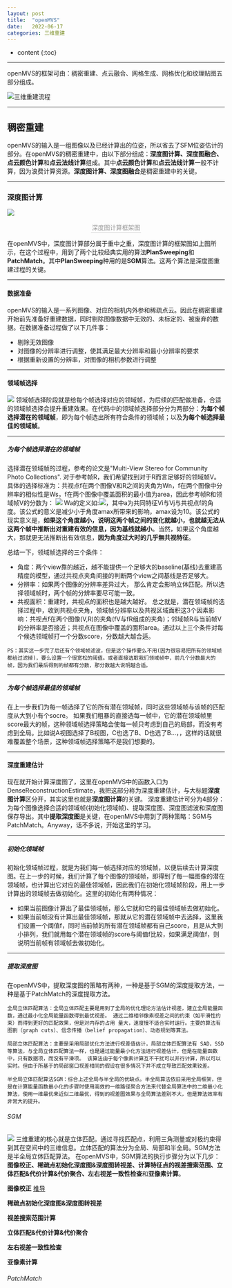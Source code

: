 ```yaml
---
layout: post
title:  "openMVS"
date:   2022-06-17
categories: 三维重建
---
```

* content
{:toc}

---
openMVS的框架可由：稠密重建、点云融合、网格生成、网格优化和纹理贴图五部分组成。

![三维重建流程](/img/openMVS/openMVS整体框架示意图.png)

---

## 稠密重建

openMVS的输入是一组图像以及已经计算出的位姿，所以省去了SFM位姿估计的部分。在openMVS的稠密重建中，由以下部分组成：**深度图计算、深度图融合、点云颜色计算**和**点云法线计算**组成。其中**点云颜色计算**和**点云法线计算**一般不计算，因为浪费计算资源。**深度图计算、深度图融合**是稠密重建中的关键。

---
### 深度图计算
![](/img/openMVS/深度图计算框架图.png)
<center>    <div style="color:orange; border-bottom: 1px solid #d9d9d9;
    display: inline-block;
    color: #999;
    padding: 2px;">深度图计算框架图</div></center>

在openMVS中，深度图计算部分属于重中之重，深度图计算的框架图如上图所示，在这个过程中，用到了两个比较经典实用的算法**PlanSweeping**和**PatchMatch**。其中**PlanSweeping**种用的是**SGM**算法。这两个算法是深度图重建过程的关键。

---

#### 数据准备
openMVS的输入是一系列图像、对应的相机内外参和稀疏点云。因此在稠密重建开始前先准备好重建数据，同时剔除图像数据中无效的、未标定的、被废弃的数据。在数据准备过程做了以下几件事：
* 剔除无效图像
* 对图像的分辨率进行调整，使其满足最大分辨率和最小分辨率的要求
* 根据重新设置的分辨率，对图像的相机参数进行调整

---
#### 领域帧选择
![](/img/openMVS/领域帧选择框架图.png)
领域帧选择阶段就是给每个帧选择对应的领域帧，为后续的匹配做准备，合适的领域帧选择会提升重建效果。在代码中的领域帧选择部分分为两部分：**为每个帧选择潜在的领域帧**，即为每个帧选出所有符合条件的领域帧；以及**为每个帧选择最佳的领域帧**。

----
##### 为每个帧选择潜在的领域帧
选择潜在领域帧的过程，参考的论文是"Multi-View Stereo for Community Photo Collections".
对于参考帧R，我们希望找到对于R而言足够好的领域帧V。具体的选择标准为：共视点f在两个图像V和R之间的夹角为Wn，f在两个图像中分辨率的相似性是Ws，f在两个图像中覆盖面积的最小值为area，因此参考帧R和领域帧V的分数为：
        ![](/img/openMVS/潜在领域帧计算公式.png)
        Wa的定义如:![](/img/openMVS/潜在领域帧计算公式1.png)，其中a为共同特征Vi与Vj与共视点f的角度。该公式的意义是减少小于角度amax所带来的影响，amax设为10。该公式的现实意义是，**如果这个角度越小，说明这两个帧之间的变化就越小，也就越无法从这两个帧中推断出对重建有效的信息，因为基线就越小**。当然，如果这个角度越大，那就更无法推断出有效信息，**因为角度过大时的几乎無共视特征**。

总结一下，领域帧选择的三个条件：
* 角度：两个view靠的越近，越不能提供一个足够大的baseline(基线)去重建高精度的模型，通过共视点夹角间接的判断两个view之间基线是否足够大。
* 分辨率：如果两个图像的分辨率差异过大， 那么肯定会影响立体匹配。所以选择领域帧时，两个帧的分辨率要尽可能一致。
* 共视面积：重建时，共视点的面积也是越大越好。
总之就是，潜在领域帧的选择过程中，收到共视点夹角，领域帧分辨率以及共视区域面积这3个因素影响：共视点f在两个图像(V,R)的夹角(fV与fR组成的夹角)；邻域帧R与当前帧V的分辨率是否接近；共视点在图像中覆盖的面积area。通过以上三个条件对每个候选领域帧打一个分数score，分数越大越合适。

```
PS：其实这一步完了后还有个领域帧滤波，但是这个操作要么不用(因为很容易把所有的领域帧都给过滤掉)，要么设置一个很宽松的阈值。或者直接选取我们领域帧中，前几个分数最大的帧，因为我们最后得到的帧都有分数，那分数越大说明越合适。
```

----
##### 为每个帧选择最佳的领域帧
在上一步我们为每一帧选择了它的所有潜在领域帧，同时这些领域帧与该帧的匹配度从大到小有个socre。
如果我们粗暴的直接选每一帧中，它的潜在领域帧里score最大的帧，这种领域帧选择策略会使每一帧只考虑到自己的局部，而没有考虑到全局。比如说A视图选择了B视图，C也选了B、D也选了B…，，这样的话就很难覆盖整个场景，这种领域帧选择策略不是我们想要的。

---
#### 深度重建估计
现在就开始计算深度图了，这里在openMVS中的函数入口为DenseReconstructionEstimate，我把这部分称为深度重建估计，与大标题**深度图计算**区分开，其实这里也就是**深度图计算**的关键。
深度重建估计可分为4部分：为每个图像选择合适的领域帧(初始化领域帧)、提取深度图、深度图滤波和深度图保存导出。其中**提取深度图**是关键，在openMVS中用到了两种策略：SGM与PatchMatch。Anyway，话不多说，开始这里的学习。

----
##### 初始化领域帧
初始化领域帧过程，就是为我们每一帧选择对应的领域帧，以便后续去计算深度图。在上一步的时候，我们计算了每个图像的领域帧，即得到了每一幅图像的潜在领域帧，也计算出它对应的最佳领域帧，因此我们在初始化领域帧阶段，用上一步计算出的领域帧去做初始化。这里的初始化有两种情况：
* 如果当前图像计算出了最佳领域帧，那么它就和它的最佳领域帧去做初始化。
* 如果当前帧没有计算出最佳领域帧，那就从它的潜在领域帧中去选择，这里我们设置一个阈值f，同时当前帧的所有潜在领域帧都有自己score，且是从大到小排列，我们就用每个潜在领域帧的score与阈值f比较，如果满足阈值f，则说明当前帧有领域帧去做初始化。

----
##### 提取深度图
在openMVS中，提取深度图的策略有两种，一种是基于SGM的深度提取方法，一种是基于PatchMatch的深度提取方法。
```
全局立体匹配算法：全局立体匹配主要是用到了全局的优化理论方法估计视差，建立全局能量函数，通过最小化全局能量函数得到最优视差。 通过二维相邻像素视差之间的约束（如平滑性约束）而得到更好的匹配效果，但是对内存的占用 量大，速度慢不适合实时运行。主要的算法有图割（graph cuts）、信念传播（belief propagation）、动态规划等算法。

局部立体匹配算法：主要是采用局部优化方法进行视差值估计，局部立体匹配算法有 SAD，SSD 等算法，与全局立体匹配算法一样，也是通过能量最小化方法进行视差估计，但是在能量函数中，只有数据项，而没有平滑项。 该算法由于每个像素计算互不干扰可以并行计算，所以可以实时。但由于所基于的局部窗口视差相同的假设在很多情况下并不成立导致匹配效果较差。

半全局立体匹配算法SGM：综合上述全局与半全局的优缺点。半全局算法依旧采用全局框架，但是在计算能量函数最小化的步骤时使用高效的一维路径聚合方法来代替全局算法中的二维最小化算法，使用一维最优来近似二维最优，得到的视差图效果与全局算法差别不大，但是算法效率有非常大的提升。
```

###### SGM

![](/img/openMVS/SGM_algorithm.png)
三维重建的核心就是立体匹配。通过寻找匹配点，利用三角测量或对极约束得到其在空间中的三维信息。立体匹配的算法分为全局、局部和半全局。SGM方法是半全局立体匹配算法。
在openMVS中，SGM算法的执行步骤分为以下几步：**图像校正、稀疏点初始化深度图&深度图转视差、计算特征点的视差搜索范围、立体匹配&代价计算&代价聚合、左右视差一致性检查**和**亚像素计算**。

**图像校正**  [推导](https://lihanxing.github.io/2022/06/16/opemMVS-%E5%9B%BE%E5%83%8F%E6%A0%A1%E6%AD%A3/)

**稀疏点初始化深度图&深度图转视差**

**视差搜索范围计算**

**立体匹配&代价计算&代价聚合**

**左右视差一致性检查**

**亚像素计算**

###### PatchMatch